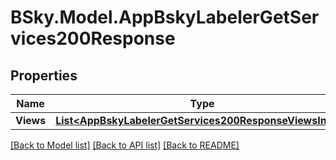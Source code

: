 # BSky.Model.AppBskyLabelerGetServices200Response

## Properties

Name | Type | Description | Notes
------------ | ------------- | ------------- | -------------
**Views** | [**List&lt;AppBskyLabelerGetServices200ResponseViewsInner&gt;**](AppBskyLabelerGetServices200ResponseViewsInner.md) |  | 

[[Back to Model list]](../README.md#documentation-for-models) [[Back to API list]](../README.md#documentation-for-api-endpoints) [[Back to README]](../README.md)

